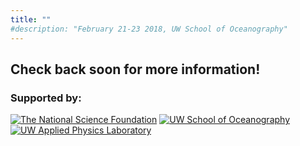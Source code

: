 ```yaml
---
title: ""
#description: "February 21-23 2018, UW School of Oceanography"
---
```


## Check back soon for more information!

### Supported by:

[![The National Science Foundation](images/nsf1.jpg)](https://www.nsf.gov)
[![UW School of Oceanography](images/ocean-logo-banner.jpg)](https://www.ocean.washington.edu/)
[![UW Applied Physics Laboratory](images/apl_logo_1.jpg)](http://www.apl.washington.edu/)
